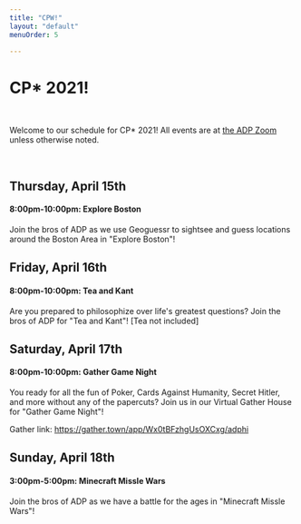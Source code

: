 ```yaml
---
title: "CPW!"
layout: "default"
menuOrder: 5

---
```

<div class="content container">

<h1>CP* 2021! </h1>
<br />

Welcome to our schedule for CP* 2021! All events are at <a href="https://mit.zoom.us/my/adphi">the ADP Zoom</a> unless otherwise noted.

<br>

<a name="thursday"></a>  
## Thursday, April 15th 

#### 8:00pm-10:00pm: Explore Boston 

Join the bros of ADP as we use Geoguessr to sightsee and guess locations around the Boston Area in "Explore Boston"!


<a name="friday"></a> 
## Friday, April 16th 

#### 8:00pm-10:00pm: Tea and Kant 

Are you prepared to philosophize over life's greatest questions? Join the bros of ADP for "Tea and Kant"! [Tea not included]


<a name="Saturday"></a>  
## Saturday, April 17th 

#### 8:00pm-10:00pm: Gather Game Night

You ready for all the fun of Poker, Cards Against Humanity, Secret Hitler, and more without any of the papercuts? Join us in our Virtual Gather House for "Gather Game Night"!

Gather link: https://gather.town/app/Wx0tBFzhgUsOXCxg/adphi

<a name="sunday"></a> 
## Sunday, April 18th  

#### 3:00pm-5:00pm: Minecraft Missle Wars

Join the bros of ADP as we have a battle for the ages in "Minecraft Missle Wars"!